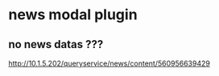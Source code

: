 # news modal plugin

## no news datas ???
http://10.1.5.202/queryservice/news/content/560956639429




